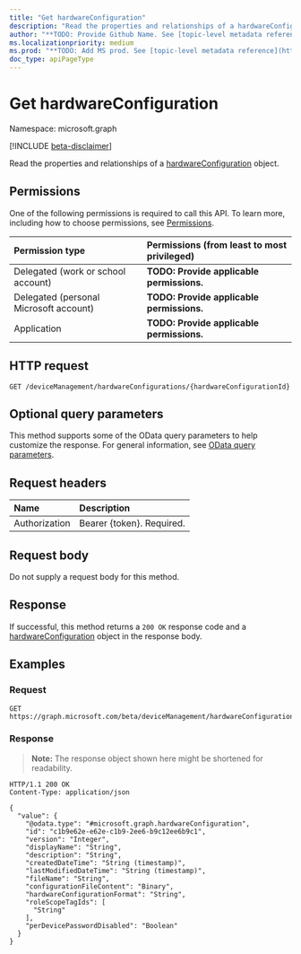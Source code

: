 ```yaml
---
title: "Get hardwareConfiguration"
description: "Read the properties and relationships of a hardwareConfiguration object."
author: "**TODO: Provide Github Name. See [topic-level metadata reference](https://msgo.azurewebsites.net/add/document/guidelines/metadata.html#topic-level-metadata)**"
ms.localizationpriority: medium
ms.prod: "**TODO: Add MS prod. See [topic-level metadata reference](https://msgo.azurewebsites.net/add/document/guidelines/metadata.html#topic-level-metadata)**"
doc_type: apiPageType
---
```


# Get hardwareConfiguration
Namespace: microsoft.graph

[!INCLUDE [beta-disclaimer](../../includes/beta-disclaimer.md)]

Read the properties and relationships of a [hardwareConfiguration](../resources/intune-hardwareconfiguration.md) object.

## Permissions
One of the following permissions is required to call this API. To learn more, including how to choose permissions, see [Permissions](/graph/permissions-reference).

|Permission type|Permissions (from least to most privileged)|
|:---|:---|
|Delegated (work or school account)|**TODO: Provide applicable permissions.**|
|Delegated (personal Microsoft account)|**TODO: Provide applicable permissions.**|
|Application|**TODO: Provide applicable permissions.**|

## HTTP request

<!-- {
  "blockType": "ignored"
}
-->
``` http
GET /deviceManagement/hardwareConfigurations/{hardwareConfigurationId}
```

## Optional query parameters
This method supports some of the OData query parameters to help customize the response. For general information, see [OData query parameters](/graph/query-parameters).

## Request headers
|Name|Description|
|:---|:---|
|Authorization|Bearer {token}. Required.|

## Request body
Do not supply a request body for this method.

## Response

If successful, this method returns a `200 OK` response code and a [hardwareConfiguration](../resources/intune-hardwareconfiguration.md) object in the response body.

## Examples

### Request
<!-- {
  "blockType": "request",
  "name": "get_hardwareconfiguration"
}
-->
``` http
GET https://graph.microsoft.com/beta/deviceManagement/hardwareConfigurations/{hardwareConfigurationId}
```


### Response
>**Note:** The response object shown here might be shortened for readability.
<!-- {
  "blockType": "response",
  "truncated": true,
  "@odata.type": "microsoft.graph.hardwareConfiguration"
}
-->
``` http
HTTP/1.1 200 OK
Content-Type: application/json

{
  "value": {
    "@odata.type": "#microsoft.graph.hardwareConfiguration",
    "id": "c1b9e62e-e62e-c1b9-2ee6-b9c12ee6b9c1",
    "version": "Integer",
    "displayName": "String",
    "description": "String",
    "createdDateTime": "String (timestamp)",
    "lastModifiedDateTime": "String (timestamp)",
    "fileName": "String",
    "configurationFileContent": "Binary",
    "hardwareConfigurationFormat": "String",
    "roleScopeTagIds": [
      "String"
    ],
    "perDevicePasswordDisabled": "Boolean"
  }
}
```

